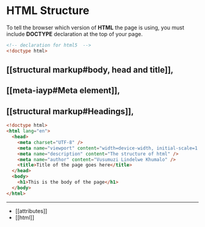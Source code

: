 # HTML Structure

To tell the browser which version of **HTML** the page is using, you must include **DOCTYPE** declaration at the top of your page.

```html
<!-- declaration for html5  -->
<!doctype html>
```

## [[structural markup#body, head and title]],

## [[meta-iayp#Meta element]],

## [[structural markup#Headings]],

```html
<!doctype html>
<html lang="en">
  <head>
    <meta charset="UTF-8" />
    <meta name="viewport" content="width=device-width, initial-scale=1.0" />
    <meta name="description" content="The structure of html" />
    <meta name="author" content="Vusumuzi Lindelwe Khumalo" />
    <title>Title of the page goes here</title>
  </head>
  <body>
    <h1>This is the body of the page</h1>
  </body>
</html>
```

---

- [[attributes]]
- [[html]]

